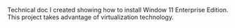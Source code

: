 Technical doc I created showing how to install Window 11 Enterprise Edition. This project
takes advantage of virtualization technology.


